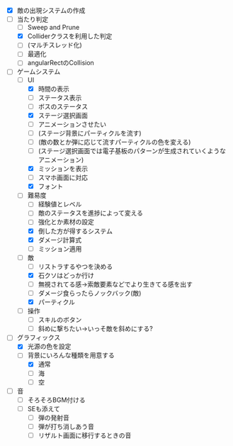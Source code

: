 - [x] 敵の出現システムの作成
- [ ] 当たり判定
  - [ ] Sweep and Prune
  - [x] Colliderクラスを利用した判定
  - [ ] (マルチスレッド化)
  - [ ] 最適化
  - [ ] angularRectのCollision
- [ ] ゲームシステム
  - [ ] UI
    - [x] 時間の表示
    - [ ] ステータス表示
    - [ ] ボスのステータス
    - [x] ステージ選択画面
    - [ ] アニメーションさせたい
    - [ ] (ステージ背景にパーティクルを流す)
    - [ ] (敵の数とか弾に応じて流すパーティクルの色を変える)
    - [ ] (ステージ選択画面では電子基板のパターンが生成されていくようなアニメーション)
    - [x] ミッションを表示
    - [ ] スマホ画面に対応
    - [x] フォント
  - [ ] 難易度
    - [ ] 経験値とレベル
    - [ ] 敵のステータスを進捗によって変える
    - [ ] 強化とか素材の設定
    - [x] 倒した方が得するシステム
    - [x] ダメージ計算式
    - [ ] ミッション適用
  - [ ] 敵
    - [ ] リストラするやつを決める
    - [x] 石クソはどっか行け
    - [ ] 無視されてる感->索敵要素などでより生きてる感を出す
    - [ ] ダメージ食らったらノックバック(敵)
    - [x] パーティクル
  - [ ] 操作
    - [ ] スキルのボタン
    - [ ] 斜めに撃ちたい->いっそ敵を斜めにする?
- [ ] グラフィックス
  - [x] 光源の色を設定
  - [ ] 背景にいろんな種類を用意する
    - [x] 通常
    - [ ] 海
    - [ ] 空
- [ ] 音
  - [ ] そろそろBGM付ける
  - [ ] SEも添えて
    - [ ] 弾の発射音
    - [ ] 弾が打ち消しあう音
    - [ ] リザルト画面に移行するときの音